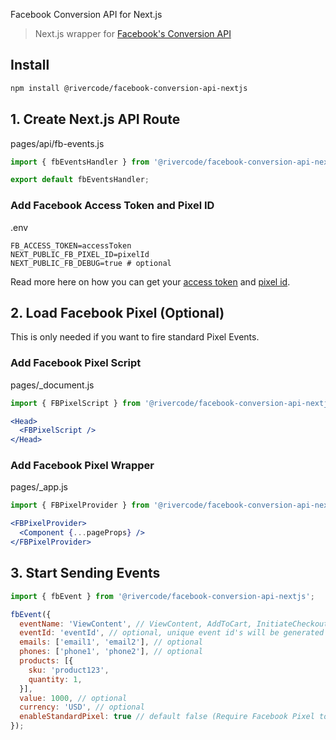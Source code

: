 Facebook Conversion API for Next.js

> Next.js wrapper for [Facebook's Conversion API](https://developers.facebook.com/docs/marketing-api/conversions-api/)

## Install

```bash
npm install @rivercode/facebook-conversion-api-nextjs
```

## 1. Create Next.js API Route
pages/api/fb-events.js
```jsx
import { fbEventsHandler } from '@rivercode/facebook-conversion-api-nextjs/handlers';

export default fbEventsHandler;
```

### Add Facebook Access Token and Pixel ID
.env
```dotenv
FB_ACCESS_TOKEN=accessToken
NEXT_PUBLIC_FB_PIXEL_ID=pixelId
NEXT_PUBLIC_FB_DEBUG=true # optional
```

Read more here on how you can get your [access token](https://developers.facebook.com/docs/marketing-api/conversions-api/get-started/#access-token) and [pixel id](https://www.facebook.com/business/help/952192354843755?id=1205376682832142).

## 2. Load Facebook Pixel (Optional)
This is only needed if you want to fire standard Pixel Events.

### Add Facebook Pixel Script
pages/_document.js
```jsx
import { FBPixelScript } from '@rivercode/facebook-conversion-api-nextjs/components';

<Head>
  <FBPixelScript />
</Head>
```

### Add Facebook Pixel Wrapper
pages/_app.js
```jsx
import { FBPixelProvider } from '@rivercode/facebook-conversion-api-nextjs/components';

<FBPixelProvider>
  <Component {...pageProps} />
</FBPixelProvider>
```

## 3. Start Sending Events
```jsx
import { fbEvent } from '@rivercode/facebook-conversion-api-nextjs';

fbEvent({
  eventName: 'ViewContent', // ViewContent, AddToCart, InitiateCheckout or Purchase
  eventId: 'eventId', // optional, unique event id's will be generated by default
  emails: ['email1', 'email2'], // optional
  phones: ['phone1', 'phone2'], // optional
  products: [{
    sku: 'product123',
    quantity: 1,
  }],
  value: 1000, // optional
  currency: 'USD', // optional
  enableStandardPixel: true // default false (Require Facebook Pixel to be loaded, see step 2)
});
```

